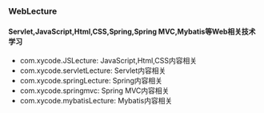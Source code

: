 ### WebLecture
#### Servlet,JavaScript,Html,CSS,Spring,Spring MVC,Mybatis等Web相关技术学习
* com.xycode.JSLecture: JavaScript,Html,CSS内容相关
* com.xycode.servletLecture: Servlet内容相关
* com.xycode.springLecture: Spring内容相关 
* com.xycode.springmvc: Spring MVC内容相关
* com.xycode.mybatisLecture: Mybatis内容相关